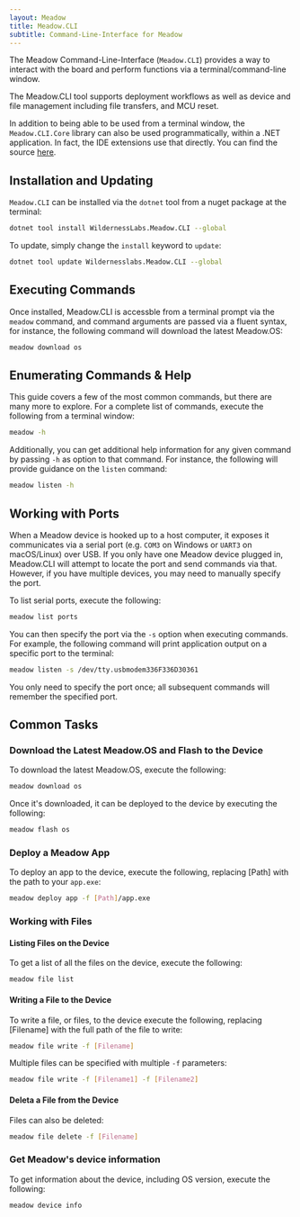 ```yaml
---
layout: Meadow
title: Meadow.CLI
subtitle: Command-Line-Interface for Meadow
---
```


The Meadow Command-Line-Interface (`Meadow.CLI`) provides a way to interact with the board and perform functions via a terminal/command-line window. 

The Meadow.CLI tool supports deployment workflows as well as device and file management including file transfers, and MCU reset.

In addition to being able to be used from a terminal window, the `Meadow.CLI.Core` library can also be used programmatically, within a .NET application. In fact, the IDE extensions use that directly. You can find the source [here](https://github.com/wildernesslabs/Meadow.CLI).

## Installation and Updating

`Meadow.CLI` can be installed via the `dotnet` tool from a nuget package at the terminal:

```bash
dotnet tool install WildernessLabs.Meadow.CLI --global
```

To update, simply change the `install` keyword to `update`:

```bash
dotnet tool update Wildernesslabs.Meadow.CLI --global
```

## Executing Commands

Once installed, Meadow.CLI is accessble from a terminal prompt via the `meadow` command, and command arguments are passed via a fluent syntax, for instance, the following command will download the latest Meadow.OS:

```bash
meadow download os
```

## Enumerating Commands & Help

This guide covers a few of the most common commands, but there are many more to explore. For a complete list of commands, execute the following from a terminal window:

```bash
meadow -h
```

Additionally, you can get additional help information for any given command by passing `-h` as option to that command. For instance, the following will provide guidance on the `listen` command:

```bash
meadow listen -h
```

## Working with Ports

When a Meadow device is hooked up to a host computer, it exposes it communicates via a serial port (e.g. `COM3` on Windows or `UART3` on macOS/Linux) over USB. If you only have one Meadow device plugged in, Meadow.CLI will attempt to locate the port and send commands via that. However, if you have multiple devices, you may need to manually specify the port.

To list serial ports, execute the following:

```bash
meadow list ports
```

You can then specify the port via the `-s` option when executing commands. For example, the following command will print application output on a specific port to the terminal:

```bash
meadow listen -s /dev/tty.usbmodem336F336D30361
```

You only need to specify the port once; all subsequent commands will remember the specified port.

## Common Tasks

### Download the Latest Meadow.OS and Flash to the Device

To download the latest Meadow.OS, execute the following:

```bash
meadow download os
```

Once it's downloaded, it can be deployed to the device by executing the following:

```bash
meadow flash os
```

### Deploy a Meadow App

To deploy an app to the device, execute the following, replacing [Path] with the path to your `app.exe`:

```bash
meadow deploy app -f [Path]/app.exe
```

### Working with Files

#### Listing Files on the Device

To get a list of all the files on the device, execute the following:

```bash
meadow file list
```

#### Writing a File to the Device

To write a file, or files, to the device execute the following, replacing [Filename] with the full path of the file to write:

```bash
meadow file write -f [Filename]
```

Multiple files can be specified with multiple `-f` parameters:

```bash
meadow file write -f [Filename1] -f [Filename2]
```

#### Deleta a File from the Device

Files can also be deleted:

```bash
meadow file delete -f [Filename]
```

### Get Meadow's device information

To get information about the device, including OS version, execute the following:

```bash
meadow device info
```
